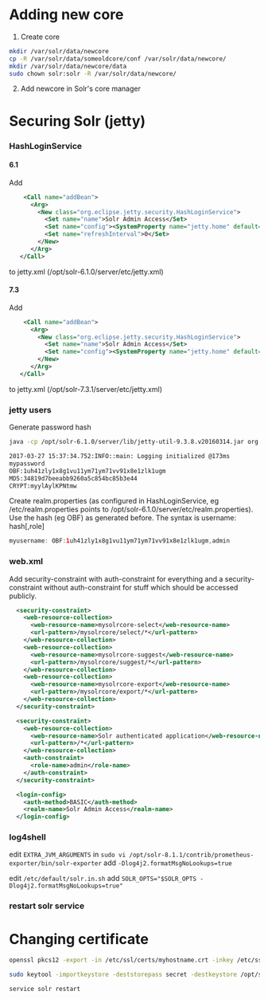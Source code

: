 # Adding new core

1) Create core
```bash
mkdir /var/solr/data/newcore
cp -R /var/solr/data/someoldcore/conf /var/solr/data/newcore/
mkdir /var/solr/data/newcore/data
sudo chown solr:solr -R /var/solr/data/newcore/

```

2) Add newcore in Solr's core manager

# Securing Solr (jetty)

### HashLoginService

#### 6.1

Add 
```xml
    <Call name="addBean">
      <Arg>
        <New class="org.eclipse.jetty.security.HashLoginService">
          <Set name="name">Solr Admin Access</Set>
          <Set name="config"><SystemProperty name="jetty.home" default="."/>/etc/realm.properties</Set>
          <Set name="refreshInterval">0</Set>
        </New>
      </Arg>
   </Call>
```
to jetty.xml (/opt/solr-6.1.0/server/etc/jetty.xml)

#### 7.3

Add 
```xml
    <Call name="addBean">
      <Arg>
        <New class="org.eclipse.jetty.security.HashLoginService">
          <Set name="name">Solr Admin Access</Set>
          <Set name="config"><SystemProperty name="jetty.home" default="."/>/etc/realm.properties</Set>
        </New>
      </Arg>
   </Call>
```
to jetty.xml (/opt/solr-7.3.1/server/etc/jetty.xml)

### jetty users

Generate password hash
```bash
java -cp /opt/solr-6.1.0/server/lib/jetty-util-9.3.8.v20160314.jar org.eclipse.jetty.util.security.Password myusername mysecret

2017-03-27 15:37:34.752:INFO::main: Logging initialized @173ms
mypassword
OBF:1uh41zly1x8g1vu11ym71ym71vv91x8e1zlk1ugm
MD5:34819d7beeabb9260a5c854bc85b3e44
CRYPT:myylAylKPNtmw
```

Create realm.properties (as configured in HashLoginService, eg /etc/realm.properties points to /opt/solr-6.1.0/server/etc/realm.properties). Use the hash (eg OBF) as generated before. The syntax is
username: hash[,role]
```java
myusername: OBF:1uh41zly1x8g1vu11ym71ym71vv91x8e1zlk1ugm,admin
```

### web.xml

Add security-constraint with auth-constraint for everything and a security-constraint without auth-constraint for stuff which should be accessed publicly.

```xml
  <security-constraint>
    <web-resource-collection>
      <web-resource-name>mysolrcore-select</web-resource-name>
      <url-pattern>/mysolrcore/select/*</url-pattern>
    </web-resource-collection>
    <web-resource-collection>
      <web-resource-name>mysolrcore-suggest</web-resource-name>
      <url-pattern>/mysolrcore/suggest/*</url-pattern>
    </web-resource-collection>
    <web-resource-collection>
      <web-resource-name>mysolrcore-export</web-resource-name>
      <url-pattern>/mysolrcore/export/*</url-pattern>
    </web-resource-collection>
  </security-constraint>

  <security-constraint>
    <web-resource-collection>
      <web-resource-name>Solr authenticated application</web-resource-name>
      <url-pattern>/*</url-pattern>
    </web-resource-collection>
    <auth-constraint>
      <role-name>admin</role-name>
    </auth-constraint>
  </security-constraint>

  <login-config>
    <auth-method>BASIC</auth-method>
    <realm-name>Solr Admin Access</realm-name>
  </login-config>
```

### log4shell

edit `EXTRA_JVM_ARGUMENTS` in
`sudo vi /opt/solr-8.1.1/contrib/prometheus-exporter/bin/solr-exporter`
add
`-Dlog4j2.formatMsgNoLookups=true`

edit `/etc/default/solr.in.sh`
add
`SOLR_OPTS="$SOLR_OPTS -Dlog4j2.formatMsgNoLookups=true"`


### restart solr service

# Changing certificate

```bash
openssl pkcs12 -export -in /etc/ssl/certs/myhostname.crt -inkey /etc/ssl/private/myhostname.key -name solr -certfile chain.crt -out myhostname.p12

sudo keytool -importkeystore -deststorepass secret -destkeystore /opt/solr-6.1.0/server/etc/solr-ssl.keystore.jks -srckeystore /etc/ssl/private/myhostname.p12 -srcstoretype PKCS12

service solr restart
```
